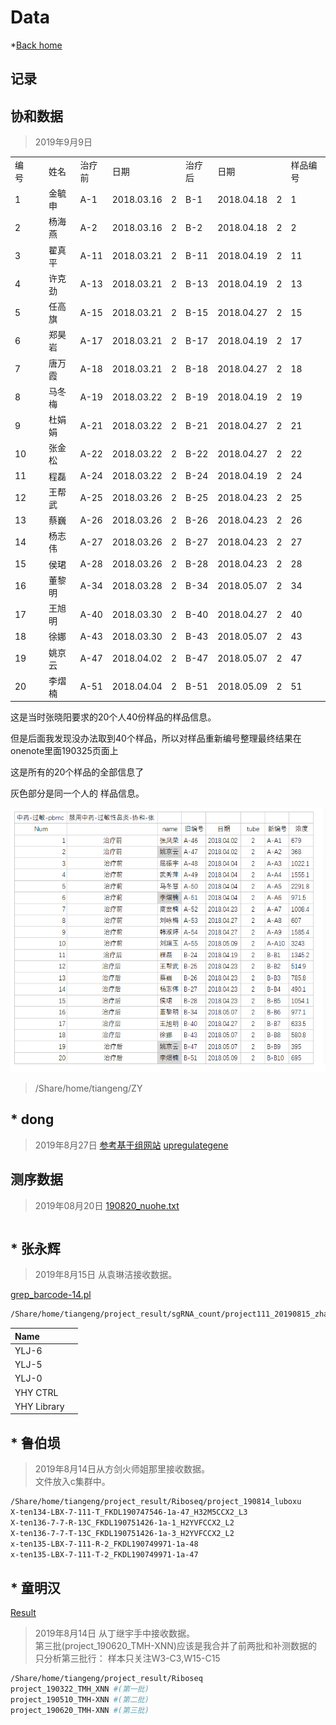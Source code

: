 # Data
*[Back home](../READMD.md)

## 记录
## 协和数据  
> 2019年9月9日

|    |  |     |      |            |   |      |            |   |      | 
|----|--|-----|------|------------|---|------|------------|---|------| 
| 编号 |  | 姓名  | 治疗前  | 日期         |   | 治疗后  | 日期         |   | 样品编号 | 
| 1  |  | 金毓申 | A-1  | 2018.03.16 | 2 | B-1  | 2018.04.18 | 2 | 1    | 
| 2  |  | 杨海燕 | A-2  | 2018.03.16 | 2 | B-2  | 2018.04.18 | 2 | 2    | 
| 3  |  | 翟真平 | A-11 | 2018.03.21 | 2 | B-11 | 2018.04.19 | 2 | 11   | 
| 4  |  | 许克劲 | A-13 | 2018.03.21 | 2 | B-13 | 2018.04.19 | 2 | 13   | 
| 5  |  | 任高旗 | A-15 | 2018.03.21 | 2 | B-15 | 2018.04.27 | 2 | 15   | 
| 6  |  | 郑昊岩 | A-17 | 2018.03.21 | 2 | B-17 | 2018.04.19 | 2 | 17   | 
| 7  |  | 唐万霞 | A-18 | 2018.03.21 | 2 | B-18 | 2018.04.27 | 2 | 18   | 
| 8  |  | 马冬梅 | A-19 | 2018.03.22 | 2 | B-19 | 2018.04.19 | 2 | 19   | 
| 9  |  | 杜娟娟 | A-21 | 2018.03.22 | 2 | B-21 | 2018.04.27 | 2 | 21   | 
| 10 |  | 张金松 | A-22 | 2018.03.22 | 2 | B-22 | 2018.04.27 | 2 | 22   | 
| 11 |  | 程磊  | A-24 | 2018.03.22 | 2 | B-24 | 2018.04.19 | 2 | 24   | 
| 12 |  | 王帮武 | A-25 | 2018.03.26 | 2 | B-25 | 2018.04.23 | 2 | 25   | 
| 13 |  | 蔡巍  | A-26 | 2018.03.26 | 2 | B-26 | 2018.04.23 | 2 | 26   | 
| 14 |  | 杨志伟 | A-27 | 2018.03.26 | 2 | B-27 | 2018.04.23 | 2 | 27   | 
| 15 |  | 侯珺  | A-28 | 2018.03.26 | 2 | B-28 | 2018.04.23 | 2 | 28   | 
| 16 |  | 董黎明 | A-34 | 2018.03.28 | 2 | B-34 | 2018.05.07 | 2 | 34   | 
| 17 |  | 王旭明 | A-40 | 2018.03.30 | 2 | B-40 | 2018.04.27 | 2 | 40   | 
| 18 |  | 徐娜  | A-43 | 2018.03.30 | 2 | B-43 | 2018.05.07 | 2 | 43   | 
| 19 |  | 姚京云 | A-47 | 2018.04.02 | 2 | B-47 | 2018.05.07 | 2 | 47   | 
| 20 |  | 李熠楠 | A-51 | 2018.04.04 | 2 | B-51 | 2018.05.09 | 2 | 51   | 


这是当时张晓阳要求的20个人40份样品的样品信息。  

但是后面我发现没办法取到40个样品，所以对样品重新编号整理最终结果在onenote里面190325页面上  

这是所有的20个样品的全部信息了  

灰色部分是同一个人的 样品信息。  

![sample](../image/190909-xiehe/xiehe_sample.png)

> /Share/home/tiangeng/ZY


## * dong
> 2019年8月27日
[参考基于组网站](https://phytozome.jgi.doe.gov/pz/portal.html#!bulk?org=Org_Creinhardtii)
[upregulategene](dzj_coupregulation.xlsx)

## 测序数据
> 2019年08月20日
[190820_nuohe.txt](190820_nuohe.txt)
```

```

## * 张永辉
> 2019年8月15日 从袁琳洁接收数据。

[grep_barcode-14.pl](grep_barcode-14.pl)

```sh
/Share/home/tiangeng/project_result/sgRNA_count/project111_20190815_zhangyonghui_ylj
```

|Name |  |
|:- | :-|
|YLJ-6| |
|YLJ-5| |
|YLJ-0| |
|YHY CTRL| |
|YHY Library| |


## * 鲁伯埙
> 2019年8月14日从方剑火师姐那里接收数据。  
> 文件放入c集群中。 


```sh
/Share/home/tiangeng/project_result/Riboseq/project_190814_luboxu
X-ten134-LBX-7-111-T_FKDL190747546-1a-47_H32M5CCX2_L3
X-ten136-7-7-R-13C_FKDL190751426-1a-1_H2YVFCCX2_L2
X-ten136-7-7-T-13C_FKDL190751426-1a-3_H2YVFCCX2_L2
x-ten135-LBX-7-111-R-2_FKDL190749971-1a-48
x-ten135-LBX-7-111-T-2_FKDL190749971-1a-47
```

## * 童明汉
[Result](result_190620_XNN.md)

> 2019年8月14日 从丁继宇手中接收数据。  
> 第三批(project_190620_TMH-XNN)应该是我合并了前两批和补测数据的   
> 只分析第三批行： 样本只关注W3-C3,W15-C15    

```sh
/Share/home/tiangeng/project_result/Riboseq
project_190322_TMH_XNN #(第一批)
project_190510_TMH-XNN #(第二批)
project_190620_TMH-XNN #(第三批)
```














